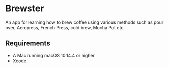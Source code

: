 # Brewster

An app for learning how to brew coffee using various methods such as pour over, Aeropress, French Press, cold brew, Mocha Pot etc.


## Requirements
- A Mac running macOS 10.14.4 or higher
- Xcode


